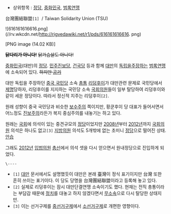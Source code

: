   * 상위항목 : [정당](%EC%A0%95%EB%8B%B9.md), [중화민국](%EC%A4%91%ED%99%94%EB%AF%BC%EA%B5%AD.md), [범록연맹](%EB%B2%94%EB%A1%9D%EC%97%B0%EB%A7%B9.md)  

台灣團結聯盟`[1]`  / Taiwan Solidarity Union (TSU)

![616161616616.png](//rv.wkcdn.net/http://rigvedawiki.net/r1/pds/616161616616.
png)

[PNG image (14.02 KB)]

  
<del>**닭다리가 아니다!**</del> <del>닭가슴살도 아니다!</del>

[중화민국](%EC%A4%91%ED%99%94%EB%AF%BC%EA%B5%AD.md)(대만)의
[정당](%EC%A0%95%EB%8B%B9.md).
[민주진보당](%EB%AF%BC%EC%A3%BC%EC%A7%84%EB%B3%B4%EB%8B%B9.md),
[건국당](%EA%B1%B4%EA%B5%AD%EB%8B%B9.md) 등과 함께 [대만](%EB%8C%80%EB%A7%8C.md)의
[독립](%EB%8F%85%EB%A6%BD.md)[을주장하는](%EB%B6%84%EB%A6%AC%EC%A3%BC%EC%9D%98.md)
[범록연맹](%EB%B2%94%EB%A1%9D%EC%97%B0%EB%A7%B9.md)에 소속되어 있다. <del>하지만
[공기](%EA%B3%B5%EA%B8%B0.md)</del>

대만 독립을 주장하던 [중국 국민당](%EC%A4%91%EA%B5%AD%20%EA%B5%AD%EB%AF%BC%EB%8B%B9.md)
소속 [총통](%EC%B4%9D%ED%86%B5.md)
[리덩후이](%EB%A6%AC%EB%8D%A9%ED%9B%84%EC%9D%B4.md)가 대만관련 문제로 국민당에서
[제명](%EC%A0%9C%EB%AA%85.md)당하자, 리덩후이를 지지하는 국민당 소속
[국회의원](%EA%B5%AD%ED%9A%8C%EC%9D%98%EC%9B%90.md)들이 일부 탈당하여 리덩후이와 같이 세운 정당이다.
따라서 정신적 지주는 리덩후이`[2]`.

원래 성향이 중국 국민당과 비슷한 [보수주의](%EB%B3%B4%EC%88%98%EC%A3%BC%EC%9D%98.md) 쪽이지만,
황쿤후이 당 대표가 들어서면서 어느정도 [진보주의](%EC%A7%84%EB%B3%B4%EC%A3%BC%EC%9D%98.md)라든가 복지
중심주의를 내놓기는 하고 있다.

원래는 [국회](%EA%B5%AD%ED%9A%8C.md)에 의석이 있는 중견규모의
[정당](%EC%A0%95%EB%8B%B9.md)이었지만 [2008년](2008%EB%85%84.md)부터
[2012년](2012%EB%85%84.md)까지
[국회의원](%EA%B5%AD%ED%9A%8C%EC%9D%98%EC%9B%90.md) 의석은 하나도 없고`[3]`
[지방의원](%EC%A7%80%EB%B0%A9%EC%9D%98%EC%9B%90.md) 의석도 5개밖에 없는 초미니
[정당](%EC%A0%95%EB%8B%B9.md)으로 떨어진 상태. [안습](%EC%95%88%EC%8A%B5.md)

그래도 [2012년](2012%EB%85%84.md)
[입법의원](%EA%B5%AD%ED%9A%8C%EC%9D%98%EC%9B%90.md)
[총선](%EC%B4%9D%EC%84%A0.md)에서 의석 셋을 다시 얻으면서 원내정당으로 진입하게 되었다.

`\----`

  * `[1]` [대만](%EB%8C%80%EB%A7%8C.md) 문서에서도 설명했듯이 대만은 본래 臺灣이 정식 표기이지만 台灣 또한 흔히 쓰이는 표기이다. 이 당도 당명을 台灣團結聯盟이라고 등록해 놓고 있다.
  * `[2]` 실제로 리덩후이는 잠시 대만단결연맹 소속이기도 했다. 현재는 전직 총통이라는 부담감 때문에 [정치](%EC%A0%95%EC%B9%98.md)를 대놓고 하지 않겠다면서 [무소속](%EB%AC%B4%EC%86%8C%EC%86%8D.md)으로 다시 탈당한 상태지만.
  * `[3]` 이는 선거구제를 [중선거구제](%EC%A4%91%EC%84%A0%EA%B1%B0%EA%B5%AC%EC%A0%9C.md)에서 [소선거구제](%EC%86%8C%EC%84%A0%EA%B1%B0%EA%B5%AC%EC%A0%9C.md)로 개편한 영향이다.

